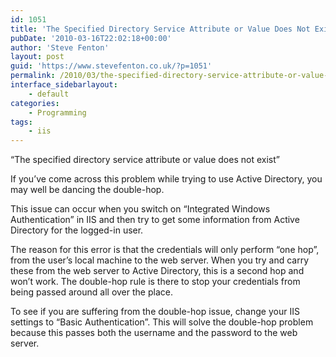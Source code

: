 ```yaml
---
id: 1051
title: 'The Specified Directory Service Attribute or Value Does Not Exist'
pubDate: '2010-03-16T22:02:18+00:00'
author: 'Steve Fenton'
layout: post
guid: 'https://www.stevefenton.co.uk/?p=1051'
permalink: /2010/03/the-specified-directory-service-attribute-or-value-does-not-exist/
interface_sidebarlayout:
    - default
categories:
    - Programming
tags:
    - iis
---
```


“The specified directory service attribute or value does not exist”

If you’ve come across this problem while trying to use Active Directory, you may well be dancing the double-hop.

This issue can occur when you switch on “Integrated Windows Authentication” in IIS and then try to get some information from Active Directory for the logged-in user.

The reason for this error is that the credentials will only perform “one hop”, from the user’s local machine to the web server. When you try and carry these from the web server to Active Directory, this is a second hop and won’t work. The double-hop rule is there to stop your credentials from being passed around all over the place.

To see if you are suffering from the double-hop issue, change your IIS settings to “Basic Authentication”. This will solve the double-hop problem because this passes both the username and the password to the web server.
